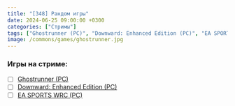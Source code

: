 ```yaml
---
title: "[348] Рандом игры"
date: 2024-06-25 09:00:00 +0300
categories: ["Стримы"]
tags: ["Ghostrunner (PC)", "Downward: Enhanced Edition (PC)", "EA SPORTS WRC (PC)"]
image: /commons/games/ghostrunner.jpg
---
```


### Игры на стриме:
+ [ ] [Ghostrunner (PC)](/tags/ghostrunner-pc)
+ [ ] [Downward: Enhanced Edition (PC)](/tags/downward-enhanced-edition-pc)
+ [ ] [EA SPORTS WRC (PC)](/tags/ea-sports-wrc-pc)
